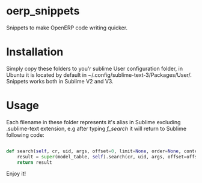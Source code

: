 oerp_snippets
=============
Snippets to make OpenERP code writing quicker.

Installation
=============
Simply copy these folders to you'r sublime User configuration folder, in Ubuntu it is located by default in ~/.config/sublime-text-3/Packages/User/.
Snippets works both in Sublime V2 and V3.

Usage
============
Each filename in these folder represents it's alias in Sublime excluding .sublime-text extension, e.g after typing *f_search* it will return to Sublime following code:
```python

def search(self, cr, uid, args, offset=0, limit=None, order=None, context=None, count=False):
    result = super(model_table, self).search(cr, uid, args, offset=offset, limit=limit, order=order, context=context, count=count)
    return result
```
Enjoy it!
